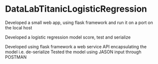 # DataLabTitanicLogisticRegression

Developed a small web app, using flask framework and run it on a port on the local host 

Developed a logistic regression model score, test and serialize 

Developed using  flask framework a web service API encapsulating the model i.e. de-serialize 
Tested the model using JASON input through POSTMAN


